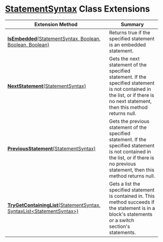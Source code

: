 # [StatementSyntax](https://docs.microsoft.com/en-us/dotnet/api/microsoft.codeanalysis.csharp.syntax.statementsyntax) Class Extensions

| Extension Method | Summary |
| ---------------- | ------- |
| [**IsEmbedded**(StatementSyntax, Boolean, Boolean, Boolean)](../../../../../Roslynator/CSharp/SyntaxExtensions/IsEmbedded/README.md) | Returns true if the specified statement is an embedded statement\. |
| [**NextStatement**(StatementSyntax)](../../../../../Roslynator/CSharp/SyntaxExtensions/NextStatement/README.md) | Gets the next statement of the specified statement\. If the specified statement is not contained in the list, or if there is no next statement, then this method returns null\. |
| [**PreviousStatement**(StatementSyntax)](../../../../../Roslynator/CSharp/SyntaxExtensions/PreviousStatement/README.md) | Gets the previous statement of the specified statement\. If the specified statement is not contained in the list, or if there is no previous statement, then this method returns null\. |
| [**TryGetContainingList**(StatementSyntax, SyntaxList\<StatementSyntax>)](../../../../../Roslynator/CSharp/SyntaxExtensions/TryGetContainingList/README.md) | Gets a list the specified statement is contained in\. This method succeeds if the statement is in a block's statements or a switch section's statements\. |

